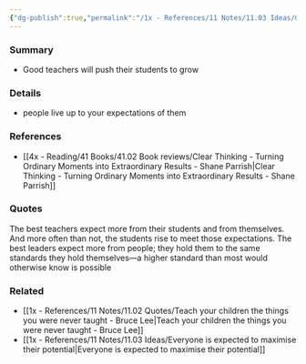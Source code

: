 ```yaml
---
{"dg-publish":true,"permalink":"/1x - References/11 Notes/11.03 Ideas/Good teachers expect more from their students/","title":"Good teachers expect more from their students","noteIcon":"","created":"2023-12-08T23:57:02.000+03:00","updated":"2024-02-14T20:18:31.437+03:00"}
---
```



### Summary
- Good teachers will push their students to grow

### Details
- people live up to your expectations of them

### References
- [[4x - Reading/41 Books/41.02 Book reviews/Clear Thinking - Turning Ordinary Moments into Extraordinary Results - Shane  Parrish\|Clear Thinking - Turning Ordinary Moments into Extraordinary Results - Shane  Parrish]]

### Quotes
The best teachers expect more from their students and from themselves.
And more often than not, the students rise to meet those expectations. The best leaders expect more from people; they hold them to the same standards they hold themselves—a higher standard than most would otherwise know is possible

### Related
- [[1x - References/11 Notes/11.02 Quotes/Teach your children the things you were never taught - Bruce Lee\|Teach your children the things you were never taught - Bruce Lee]]
- [[1x - References/11 Notes/11.03 Ideas/Everyone is expected to maximise their potential\|Everyone is expected to maximise their potential]]